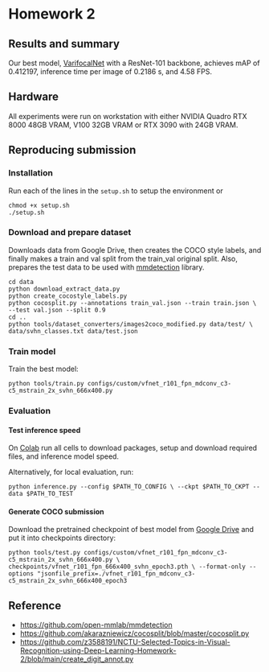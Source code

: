 # Homework 2

## Results and summary

Our best model, [VarifocalNet](https://arxiv.org/abs/2008.13367) with a ResNet-101 backbone, achieves mAP of 0.412197, inference time per image of 0.2186 s,
and 4.58 FPS.

## Hardware

All experiments were run on workstation with either NVIDIA Quadro RTX 8000 48GB 
VRAM, V100 32GB VRAM or RTX 3090 with 24GB VRAM.

## Reproducing submission

### Installation

Run each of the lines in the `setup.sh` to setup the environment or 
```
chmod +x setup.sh
./setup.sh
```

### Download and prepare dataset

Downloads data from Google Drive, then creates the COCO style labels, and
finally makes a train and val split from the train_val original split. Also,
prepares the test data to be used with [mmdetection](https://github.com/open-mmlab/mmdetection/) library.

```
cd data
python download_extract_data.py
python create_cocostyle_labels.py
python cocosplit.py --annotations train_val.json --train train.json \
--test val.json --split 0.9
cd ..
python tools/dataset_converters/images2coco_modified.py data/test/ \
data/svhn_classes.txt data/test.json
```

### Train model

Train the best model:

`python tools/train.py configs/custom/vfnet_r101_fpn_mdconv_c3-c5_mstrain_2x_svhn_666x400.py`

### Evaluation

#### Test inference speed

On [Colab](https://colab.research.google.com/drive/1bVP0XQlN5X47KKh07N13lA7GlmtECZuI?usp=sharing)
run all cells to download packages, setup and download required files, and inference model speed.

Alternatively, for local evaluation, run:

`python inference.py --config $PATH_TO_CONFIG \
--ckpt $PATH_TO_CKPT
--data $PATH_TO_TEST
`

#### Generate COCO submission

Download the pretrained checkpoint of best model from 
[Google Drive](https://drive.google.com/file/d/1XK7YfK1ImlhZXY62CO8omJVful-tGGAV/view?usp=sharing)
and put it into checkpoints directory:

`python tools/test.py configs/custom/vfnet_r101_fpn_mdconv_c3-c5_mstrain_2x_svhn_666x400.py \ 
checkpoints/vfnet_r101_fpn_666x400_svhn_epoch3.pth \
--format-only --options "jsonfile_prefix=./vfnet_r101_fpn_mdconv_c3-c5_mstrain_2x_svhn_666x400_epoch3`


## Reference
* <https://github.com/open-mmlab/mmdetection>
* <https://github.com/akarazniewicz/cocosplit/blob/master/cocosplit.py>
* <https://github.com/z3588191/NCTU-Selected-Topics-in-Visual-Recognition-using-Deep-Learning-Homework-2/blob/main/create_digit_annot.py>

